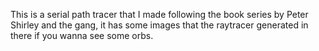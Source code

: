 This is a serial path tracer that I made following the book series by Peter Shirley and the gang, it has some images that  the raytracer generated in there if you wanna see some orbs.
